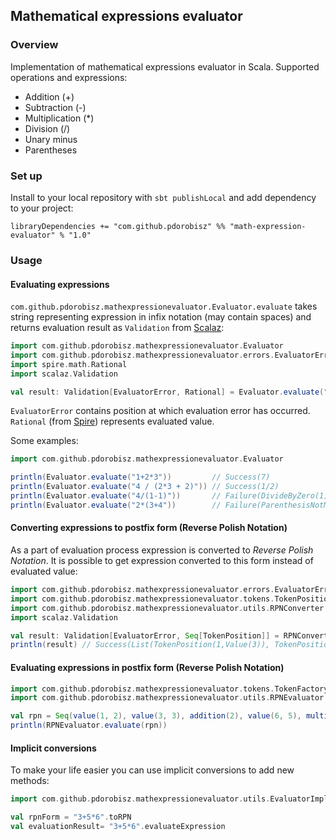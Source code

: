## Mathematical expressions evaluator

### Overview
Implementation of mathematical expressions evaluator in Scala.
Supported operations and expressions:
* Addition (+)
* Subtraction (-)
* Multiplication (*)
* Division (/)
* Unary minus
* Parentheses

### Set up
Install to your local repository with `sbt publishLocal` and add dependency to your project:

```
libraryDependencies += "com.github.pdorobisz" %% "math-expression-evaluator" % "1.0"
```

### Usage
#### Evaluating expressions
`com.github.pdorobisz.mathexpressionevaluator.Evaluator.evaluate` takes string representing expression in infix notation (may contain spaces) and returns
evaluation result as `Validation` from [Scalaz](https://github.com/scalaz/scalaz):
```scala
import com.github.pdorobisz.mathexpressionevaluator.Evaluator
import com.github.pdorobisz.mathexpressionevaluator.errors.EvaluatorError
import spire.math.Rational
import scalaz.Validation

val result: Validation[EvaluatorError, Rational] = Evaluator.evaluate("1+2*3")
```

`EvaluatorError` contains position at which evaluation error has occurred. `Rational` (from [Spire](https://github.com/non/spire))
represents evaluated value.

Some examples:
```scala
import com.github.pdorobisz.mathexpressionevaluator.Evaluator

println(Evaluator.evaluate("1+2*3"))         // Success(7)
println(Evaluator.evaluate("4 / (2*3 + 2)")) // Success(1/2)
println(Evaluator.evaluate("4/(1-1)"))       // Failure(DivideByZero(1))
println(Evaluator.evaluate("2*(3+4"))        // Failure(ParenthesisNotMatched(2))
```

#### Converting expressions to postfix form (**Reverse Polish Notation**)
As a part of evaluation process expression is converted to *Reverse Polish Notation*. It is possible to get expression converted to
this form instead of evaluated value:
```scala
import com.github.pdorobisz.mathexpressionevaluator.errors.EvaluatorError
import com.github.pdorobisz.mathexpressionevaluator.tokens.TokenPosition
import com.github.pdorobisz.mathexpressionevaluator.utils.RPNConverter
import scalaz.Validation

val result: Validation[EvaluatorError, Seq[TokenPosition]] = RPNConverter.convert("(3+7)*2")
println(result) // Success(List(TokenPosition(1,Value(3)), TokenPosition(3,Value(7)), TokenPosition(2,Operator(Addition)), TokenPosition(6,Value(2)), TokenPosition(5,Operator(Multiplication))))
```

#### Evaluating expressions in postfix form (**Reverse Polish Notation**)
```scala
import com.github.pdorobisz.mathexpressionevaluator.tokens.TokenFactory._
import com.github.pdorobisz.mathexpressionevaluator.utils.RPNEvaluator

val rpn = Seq(value(1, 2), value(3, 3), addition(2), value(6, 5), multiplication(5)) // (2+3)*5
println(RPNEvaluator.evaluate(rpn))
```

#### Implicit conversions
To make your life easier you can use implicit conversions to add new methods:
```scala
import com.github.pdorobisz.mathexpressionevaluator.utils.EvaluatorImplicits._

val rpnForm = "3+5*6".toRPN
val evaluationResult= "3+5*6".evaluateExpression
```
